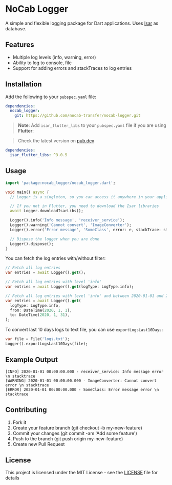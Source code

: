# NoCab Logger

A simple and flexible logging package for Dart applications. Uses [Isar](https://isar.dev) as database.

## Features
- Multiple log levels (info, warning, error)
- Ability to log to console, file
- Support for adding errors and stackTraces to log entries

## Installation

Add the following to your `pubspec.yaml` file:
```yaml
dependencies:
  nocab_logger:
    git: https://github.com/nocab-transfer/nocab-logger.git
```

> **Note**: Add `isar_flutter_libs` to your `pubspec.yaml` file if you are using **Flutter**:

> Check the latest version on [pub.dev](https://pub.dev/packages/isar_flutter_libs)
```yaml
dependencies:
  isar_flutter_libs: ^3.0.5
```


## Usage
```dart
import 'package:nocab_logger/nocab_logger.dart';

void main() async {
  // Logger is a singleton, so you can access it anywhere in your application

  // If you not in Flutter, you need to download the Isar libraries
  await Logger.downloadIsarLibs();

  Logger().info('Info message', 'receiver_service');
  Logger().warning('Cannot convert', 'ImageConverter');
  Logger().error('Error message', 'SomeClass', error: e, stackTrace: stackTrace);

  // Dispose the logger when you are done
  Logger().dispose();
}
```

You can fetch the log entries with/without filter:

```dart
// Fetch all log entries
var entries = await Logger().get();

// Fetch all log entries with level 'info'
var entries = await Logger().get(logType: LogType.info);

// Fetch all log entries with level 'info' and between 2020-01-01 and 2020-01-31
var entries = await Logger().get(
  logType: LogType.info,
  from: DateTime(2020, 1, 1),
  to: DateTime(2020, 1, 31),
);
```

To convert last 10 days logs to text file, you can use `exportLogsLast10Days`:

```dart
var file = File('logs.txt');
Logger().exportLogsLast10Days(file);
```

## Example Output
```text
[INFO] 2020-01-01 00:00:00.000 - receiver_service: Info message error \n stacktrace
[WARNING] 2020-01-01 00:00:00.000 - ImageConverter: Cannot convert error \n stacktrace
[ERROR] 2020-01-01 00:00:00.000 - SomeClass: Error message error \n stacktrace
``` 

## Contributing
1. Fork it
2. Create your feature branch (git checkout -b my-new-feature)
3. Commit your changes (git commit -am 'Add some feature')
4. Push to the branch (git push origin my-new-feature)
5. Create new Pull Request

## License
This project is licensed under the MIT License - see the [LICENSE](LICENSE) file for details
